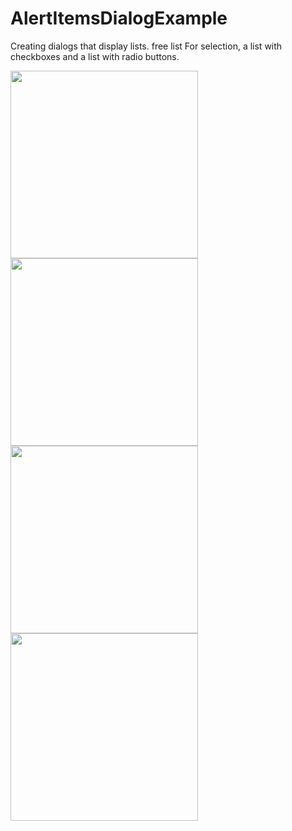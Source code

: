 # AlertItemsDialogExample

Creating dialogs that display lists. free list
For selection, a list with checkboxes and a list with radio buttons.

<img src = "https://user-images.githubusercontent.com/102150516/190387331-e295d2be-d533-4b30-94ec-048dd91886de.jpg" width = 300>

<img src = "https://user-images.githubusercontent.com/102150516/190387344-f4ad560f-de7e-4771-8f21-68c8d170d04c.jpg" width = 300>

<img src = "https://user-images.githubusercontent.com/102150516/190387429-a18b7fea-215c-4965-9566-0b4851049c0e.jpg" width = 300>

<img src = "https://user-images.githubusercontent.com/102150516/190387459-cebf5dec-eaae-4b70-9875-626c3224c9e6.jpg" width = 300>